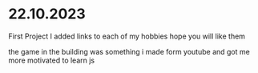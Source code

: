 # 22.10.2023
First Project
I added links to each of my hobbies hope you will like them 

the game in the building was something i made form youtube and got me more motivated to learn js

